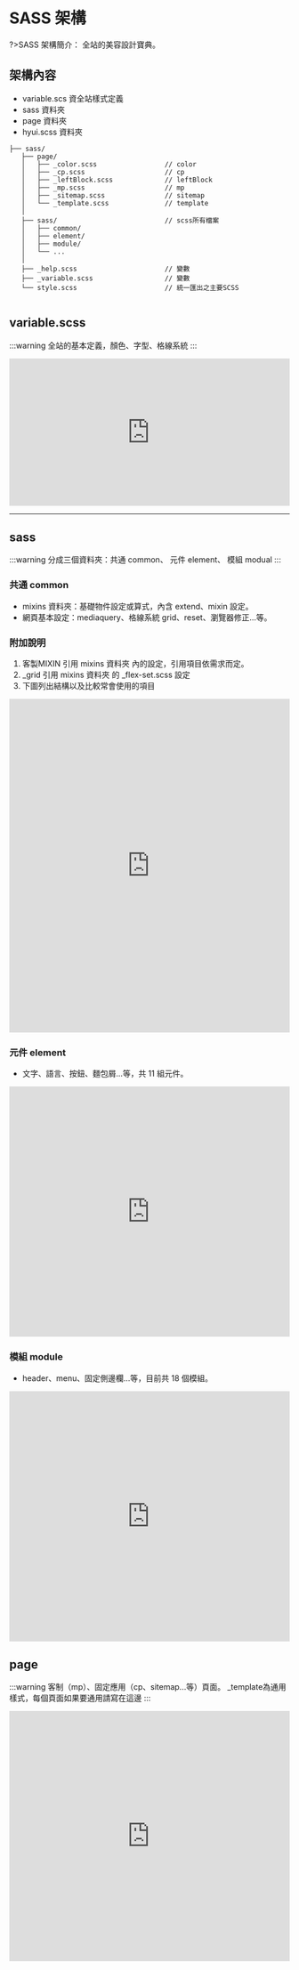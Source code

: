 # SASS 架構

?>SASS 架構簡介：
全站的美容設計寶典。

## 架構內容

- <font >variable.scs 資全站樣式定義</font>
- <font >sass 資料夾</font>
- <font >page 資料夾</font>
- <font >hyui.scss 資料夾</font>

<!-- 1. **<span class="focus">[\_variable.scss](#item-1):arrow_down:</span>**：全站樣式定義
2. **<span class="focus">[sass](#item-2):arrow_down:</span>**：模組
3. **<span class="focus">[page](#item-3):arrow_down:</span>**：特殊頁面
4. **<span class="focus">hyui.scss</span>**：將所需設定，從以上三項中 import 至 <span class="focus2">hyui.scss</span>，產出最終的 CSS -->

```text
├── sass/
   ├── page/
   │   ├── _color.scss                 // color
   │   ├── _cp.scss                    // cp
   │   ├── _leftBlock.scss             // leftBlock
   │   ├── _mp.scss                    // mp
   │   ├── _sitemap.scss               // sitemap
   │   └── _template.scss              // template
   │
   ├── sass/                           // scss所有檔案
   │   ├── common/
   │   ├── element/
   │   ├── module/
   │   └── ...
   │
   ├── _help.scss                      // 變數
   ├── _variable.scss                  // 變數
   └── style.scss                      // 統一匯出之主要SCSS


```

## variable.scss

:::warning
全站的基本定義，顏色、字型、格線系統
:::

<iframe height="265" style="width: 100%;" scrolling="no" title="_variable" src="https://codepen.io/Lize/embed/ExWaZXp?height=265&theme-id=dark&default-tab=css" frameborder="no" loading="lazy" allowtransparency="true" allowfullscreen="true">
  See the Pen <a href='https://codepen.io/Lize/pen/ExWaZXp'>_variable</a> by Lize wu
  (<a href='https://codepen.io/Lize'>@Lize</a>) on <a href='https://codepen.io'>CodePen</a>.
</iframe>

---

## sass

:::warning
分成三個資料夾：共通 common、 元件 element、 模組 modual
:::

### 共通 common

- <span class="focus">mixins 資料夾：</span>基礎物件設定或算式，內含 extend、mixin 設定。
- <span class="focus">網頁基本設定：</span>mediaquery、格線系統 grid、reset、瀏覽器修正...等。

<div class="box">
<h3>附加說明</h3>
<ol>
    <li><span class="focus2">客製MIXIN</span> 引用 <span class="focus">mixins 資料夾</span> 內的設定，引用項目依需求而定。</li>
    <li><span class="focus2">_grid</span> 引用 <span class="focus">mixins 資料夾</span> 的 <span class="focus2">_flex-set.scss</span> 設定</li>
    <li>下圖列出結構以及比較常會使用的項目</li>
</ol>
</div>

<iframe style="border:none" width="100%" height="600" src="https://whimsical.com/embed/TnP7TaSjcRULShoTNjwQRs@VsSo8s35UvF22CfLJmd6x6"></iframe>

### 元件 element

- 文字、語言、按鈕、麵包屑...等，共 11 組元件。

<iframe style="border:none" width="100%" height="450" src="https://whimsical.com/embed/TnP7TaSjcRULShoTNjwQRs@2Ux7TurymQ8Sp7NQ2UTL"></iframe>

### 模組 module

- header、menu、固定側邊欄...等，目前共 18 個模組。

<iframe style="border:none" width="100%" height="450" src="https://whimsical.com/embed/TnP7TaSjcRULShoTNjwQRs@LUSUr8hW69X4QfGQB2"></iframe>

## page

:::warning
客制（mp）、固定應用（cp、sitemap...等）頁面。
<span class="focus2">\_template</span>為通用樣式，每個頁面如果要通用請寫在這邊
:::

<iframe style="border:none" width="100%" height="450" src="https://whimsical.com/embed/TnP7TaSjcRULShoTNjwQRs@LUSUr8hW5mgnK3teyH"></iframe>
